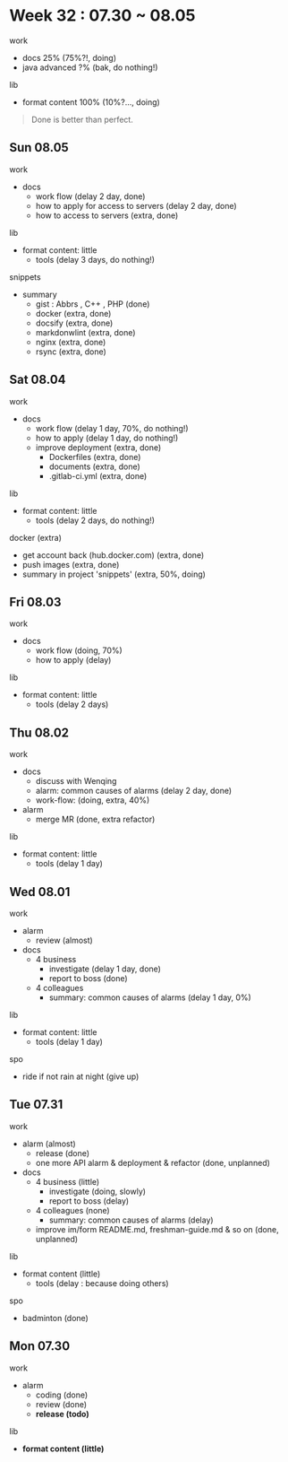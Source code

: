 # Week 32 : 07.30 ~ 08.05

work

- docs 25% (75%?!, doing)
- java advanced ?% (bak, do nothing!)

lib

- format content 100% (10%?…, doing)

> Done is better than perfect.

## Sun 08.05

work

- docs
    - work flow (delay 2 day, done)
    - how to apply for access to servers (delay 2 day, done)
    - how to access to servers (extra, done)

lib

- format content: little
    - tools (delay 3 days, do nothing!)

snippets

- summary
    - gist : Abbrs , C++ , PHP (done)
    - docker (extra, done)
    - docsify (extra, done)
    - markdonwlint (extra, done)
    - nginx (extra, done)
    - rsync (extra, done)

## Sat 08.04

work

- docs
    - work flow (delay 1 day, 70%, do nothing!)
    - how to apply (delay 1 day, do nothing!)
    - improve deployment (extra, done)
        - Dockerfiles (extra, done)
        - documents (extra, done)
        - .gitlab-ci.yml (extra, done)

lib

- format content: little
    - tools (delay 2 days, do nothing!)

docker (extra)

- get account back (hub.docker.com) (extra, done)
- push images (extra, done)
- summary in project 'snippets' (extra, 50%, doing)

## Fri 08.03

work

- docs
    - work flow (doing, 70%)
    - how to apply (delay)

lib

- format content: little
    - tools (delay 2 days)

## Thu 08.02

work

- docs
    - discuss with Wenqing
    - alarm: common causes of alarms (delay 2 day, done)
    - work-flow: (doing, extra, 40%)
- alarm
    - merge MR (done, extra refactor)

lib

- format content: little
    - tools (delay 1 day)

## Wed 08.01

work

- alarm
    - review (almost)
- docs
    - 4 business
        - investigate (delay 1 day, done)
        - report to boss (done)
    - 4 colleagues
        - summary: common causes of alarms (delay 1 day, 0%)

lib

- format content: little
    - tools (delay 1 day)

spo

- ride if not rain at night (give up)

## Tue 07.31

work

- alarm (almost)
    - release (done)
    - one more API alarm & deployment & refactor (done, unplanned)
- docs
    - 4 business (little)
        - investigate (doing, slowly)
        - report to boss (delay)
    - 4 colleagues (none)
        - summary: common causes of alarms (delay)
    - improve im/form README.md, freshman-guide.md & so on (done, unplanned)

lib

- format content (little)
    - tools (delay : because doing others)

spo

- badminton (done)

## Mon 07.30

work

- alarm
    - coding (done)
    - review (done)
    - **release (todo)**

lib

- **format content (little)**
